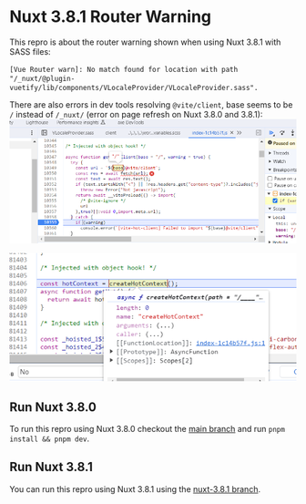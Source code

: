 # Nuxt 3.8.1 Router Warning

This repro is about the router warning shown when using Nuxt 3.8.1 with SASS files:
```shell
[Vue Router warn]: No match found for location with path "/_nuxt/@plugin-vuetify/lib/components/VLocaleProvider/VLocaleProvider.sass".
```

There are also errors in dev tools resolving `@vite/client`, base seems to be `/` instead of `/_nuxt/` (error on page refresh on Nuxt 3.8.0 and 3.8.1):
![img.png](img.png)

![img_1.png](img_1.png)

## Run Nuxt 3.8.0

To run this repro using Nuxt 3.8.0 checkout the [main branch]() and run `pnpm install && pnpm dev`.

## Run Nuxt 3.8.1

You can run this repro using Nuxt 3.8.1 using the [nuxt-3.8.1 branch]().

